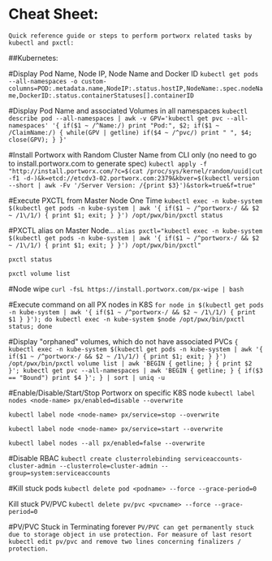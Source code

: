 # Cheat Sheet:

    Quick reference guide or steps to perform portworx related tasks by kubectl and pxctl:

##Kubernetes:

#Display Pod Name, Node IP, Node Name and Docker ID
`kubectl get pods --all-namespaces -o custom-columns=POD:.metadata.name,NodeIP:.status.hostIP,NodeName:.spec.nodeName,DockerID:.status.containerStatuses[].containerID`

#Display Pod Name and associated Volumes in all namespaces
`kubectl describe pod --all-namespaces | awk -v GPV='kubectl get pvc --all-namespaces' '{ if($1 ~ /^Name:/) print "Pod:", $2; if($1 ~ /ClaimName:/) { while(GPV | getline) if($4 ~ /^pvc/) print " ", $4; close(GPV); } }'`

#Install Portworx with Random Cluster Name from CLI only (no need to go to install.portworx.com to generate spec)
`kubectl apply -f "http://install.portworx.com/?c=$(cat /proc/sys/kernel/random/uuid|cut -f1 -d-)&k=etcd://etcdv3-02.portworx.com:2379&kbver=$(kubectl version --short | awk -Fv '/Server Version: /{print $3}')&stork=true&f=true"`

#Execute PXCTL from Master Node One Time
`kubectl exec -n kube-system $(kubectl get pods -n kube-system | awk '{ if($1 ~ /^portworx-/ && $2 ~ /1\/1/) { print $1; exit; } }') /opt/pwx/bin/pxctl status`

#PXCTL alias on Master Node...
`alias pxctl="kubectl exec -n kube-system $(kubectl get pods -n kube-system | awk '{ if($1 ~ /^portworx-/ && $2 ~ /1\/1/) { print $1; exit; } }') /opt/pwx/bin/pxctl"`

`pxctl status`

`pxctl volume list`

#Node wipe
`curl -fsL https://install.portworx.com/px-wipe | bash`

#Execute command on all PX nodes in K8S
`for node in $(kubectl get pods -n kube-system | awk '{ if($1 ~ /^portworx-/ && $2 ~ /1\/1/) { print $1 } }'); do kubectl exec -n kube-system $node /opt/pwx/bin/pxctl status; done`

#Display "orphaned" volumes, which do not have associated PVCs
`{ kubectl exec -n kube-system $(kubectl get pods -n kube-system | awk '{ if($1 ~ /^portworx-/ && $2 ~ /1\/1/) { print $1; exit; } }') /opt/pwx/bin/pxctl volume list | awk 'BEGIN { getline; } { print $2 }'; kubectl get pvc --all-namespaces | awk 'BEGIN { getline; } { if($3 == "Bound") print $4 }'; } | sort | uniq -u`

#Enable/Disable/Start/Stop Portworx on specific K8S node
`kubectl label nodes <node-name> px/enabled=disable --overwrite`

`kubectl label node <node-name> px/service=stop --overwrite`

`kubectl label node <node-name> px/service=start --overwrite`

`kubectl label nodes --all px/enabled=false --overwrite`

#Disable RBAC
`kubectl create clusterrolebinding serviceaccounts-cluster-admin --clusterrole=cluster-admin --group=system:serviceaccounts`

#Kill stuck pods
`kubectl delete pod <podname> --force --grace-period=0`

Kill stuck PV/PVC
`kubectl delete pv/pvc <pvcname> --force --grace-period=0`

#PV/PVC Stuck in Terminating forever
`PV/PVC can get permanently stuck due to storage object in use protection. For measure of last resort kubectl edit pv/pvc and remove two lines concerning finalizers / protection.`
